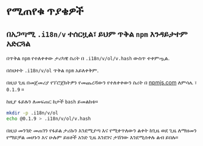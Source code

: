 # የሚጠየቁ ጥያቄዎች

## በአጋጣሚ `.i18n/v` ተሰርዟል፣ ይህም ጥቅል `npm` እንዳይታተም አድርጓል

በጥቅል `npm` የተለቀቀው ታሪካዊ ስሪት በ `.i18n/v/ol/v.hash` ውስጥ ተቀምጧል.

በስህተት `.i18n/v/ol` ጥቅል `npm` አይለቀቅም.

በዚህ ጊዜ በመጀመሪያ የፕሮጀክትዎን የመጨረሻውን የተለቀቀውን ስሪት በ [npmjs.com](//npmjs.com) ለምሳሌ ፣ `0.1.9` ።

ከዚያ ፋይሉን ለመፍጠር ከታች `bash` ይመልከቱ።

```bash
mkdir -p .i18n/v/ol
echo @0.1.9 > .i18n/v/ol/v.hash
```

በዚህ መንገድ መጠገን የፋይል ታሪኩን እንደሚያጣ እና የሚቀጥለውን ልቀት ከጊዜ ወደ ጊዜ ለማዘመን የማይቻል መሆኑን እና ሁሉም ይዘቶች አንድ ጊዜ እንደገና ታሽገው እንደሚሰቀሉ ልብ ይበሉ።